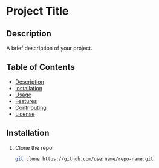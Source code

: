 # Project Title

## Description
A brief description of your project.

## Table of Contents
- [Description](#description)
- [Installation](#installation)
- [Usage](#usage)
- [Features](#features)
- [Contributing](#contributing)
- [License](#license)

## Installation
1. Clone the repo:
   ```bash
   git clone https://github.com/username/repo-name.git
